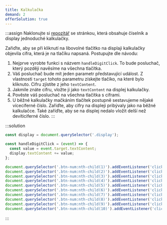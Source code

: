 ```yaml
---
title: Kalkulačka
demand: 2
offerSolution: true
---
```


:::assign
Naklonujte si [repozitář](https://github.com/Czechitas-podklady-WEB/kalkulacka-zadani) se stránkou, která obsahuje číselník a display jednoduché kalkulačky.

Zařiďte, aby se při kliknutí na libovolné tlačítko na displaji kalkulačky objevila cifra, která je na tlačíku napsaná. Postupujte dle návodu:

1. Nejprve vyrobte funkci s názvem `handleDigitClick`. To bude posluchač, který později navěsíme na všechna tlačítka.
1. Váš posluchač bude mít jeden parametr představující událost. Z vlastnosti `target` tohoto parametru získejte tlačíko, na které bylo kliknuto. Cifru zjístíte z jeho `textContent`.
1. Jakmile znáte cifru, vložte ji jako `textContent` na displej kalkulačky.
1. Pověste váš posluchač na všechna tlačítka s ciframi. 
1. U běžné kalkulačky mačkáním tlačítek postupně sestavujeme nějaké víceciferné číslo. Zařiďte, aby cifry na displeji pribývaly jako na běžné kalkulačce. Také zaříďte, aby se na displej nedalo vložit delší než devíticiferné číslo.
:::

:::solution

```js
const display = document.querySelector('.display');

const handleDigitClick = (event) => {
  const value = event.target.textContent;
  display.textContent += value;
};

document.querySelector('.btn-num:nth-child(1)').addEventListener('click', handleDigitClick);
document.querySelector('.btn-num:nth-child(2)').addEventListener('click', handleDigitClick);
document.querySelector('.btn-num:nth-child(3)').addEventListener('click', handleDigitClick);
document.querySelector('.btn-num:nth-child(4)').addEventListener('click', handleDigitClick);
document.querySelector('.btn-num:nth-child(5)').addEventListener('click', handleDigitClick);
document.querySelector('.btn-num:nth-child(6)').addEventListener('click', handleDigitClick);
document.querySelector('.btn-num:nth-child(7)').addEventListener('click', handleDigitClick);
document.querySelector('.btn-num:nth-child(8)').addEventListener('click', handleDigitClick);
document.querySelector('.btn-num:nth-child(9)').addEventListener('click', handleDigitClick);
document.querySelector('.btn-num:nth-child(10)').addEventListener('click', handleDigitClick);
```
:::
